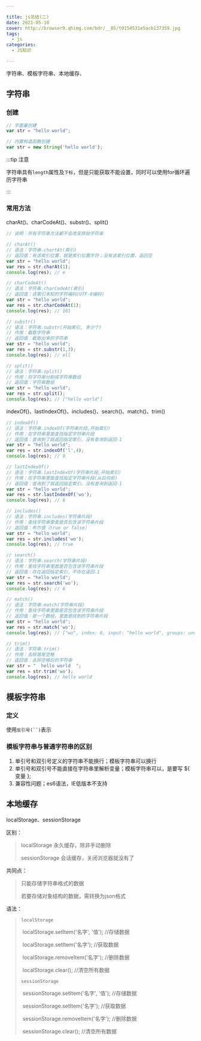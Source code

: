 ```yaml
---

title: js总结(二)
date: 2021-05-10
cover: http://browser9.qhimg.com/bdr/__85/t0154531e5acb137359.jpg
tags:
  - js
categories:
  - JS知识

---
```


字符串、模板字符串、本地缓存、
<!-- more -->
## 字符串

### 创建

```javascript
// 字面量创建
var str = "hello world";

// 内置构造函数创建
var str = new String('hello world');
```

:::tip 注意

字符串具有`length`属性及`下标`，但是只能获取不能设置，同时可以使用for循环遍历字符串

:::

### 常用方法

charAt()、charCodeAt()、substr()、split()

```javascript
// 说明：所有字符串方法都不会改变原始字符串

// charAt()
// 语法：字符串.chartAt(索引)
// 返回值：有该索引位置，就是索引位置字符；没有该索引位置，返回空
var str = "hello world";
var res = str.charAt(1);
console.log(res); // e

// charCodeAt()
// 语法：字符串.charCodeAt(索引)
// 返回值：该索引未知的字符编码(UTF-8编码)
var str = "hello world";
var res = str.charCodeAt(1);
console.log(res); // 101

// substr()
// 语法：字符串.substr(开始索引, 多少个)
// 作用：截取字符串
// 返回值：截取出来的字符串
var str = "hello world";
var res = str.substr(1,3);
console.log(res); // ell

// split()
// 语法：字符串.split()
// 作用：将字符串分割成字符串数组
// 返回值：字符串数组
var str = "hello world";
var res = str.split();
console.log(res); // ["hello world"]
```

indexOf()、lastIndexOf()、includes()、search()、match()、trim()

```javascript
// indexOf()
// 语法：字符串.indexOf(字符串片段,开始索引)
// 作用：在字符串里面查找指定字符串片段
// 返回值：查询到了就返回指定索引，没有查询到返回-1
var str = "hello world";
var res = str.indexOf('l',4);
console.log(res); // 9

// lastIndexOf()
// 语法：字符串.lastIndexOf(字符串片段,开始索引)
// 作用：在字符串里面查找指定字符串片段(从后向前)
// 返回值：查询到了就返回指定索引，没有查询到返回-1
var str = "hello world";
var res = str.lastIndexOf('wo');
console.log(res); // 6

// includes()
// 语法：字符串.includes(字符串片段)
// 作用：查找字符串里面是否包含该字符串片段
// 返回值：布尔值（true or false）
var str = "hello world";
var res = str.includes('wo');
console.log(res); // true

// search()
// 语法：字符串.search(字符串片段)
// 作用：查找字符串里面是否包含该字符串片段
// 返回值：存在返回指定索引，不存在返回-1
var str = "hello world";
var res = str.search('wo');
console.log(res); // 6

// match()
// 语法：字符串.match(字符串片段)
// 作用：查找字符串里面是否包含该字符串片段
// 返回值：是一个数组，里面是找到的字符串片段
var str = "hello world";
var res = str.match('wo');
console.log(res); // ["wo", index: 6, input: "hello world", groups: undefined]

// trim()
// 语法：字符串.trim()
// 作用：去除首尾空格
// 返回值：去除空格后的字符串
var str = "  hello world  ";
var res = str.trim('wo');
console.log(res); // hello world
```

## 模板字符串

### 定义

使用`反引号(``)`表示

### 模板字符串与普通字符串的区别

1. 单引号和双引号定义的字符串不能换行；模板字符串可以换行
2. 单引号和双引号不能直接在字符串里解析变量；模板字符串可以，是要写 ${ 变量 };
3. 兼容性问题；es6语法，IE低版本不支持

## 本地缓存

localStorage、sessionStorage

区别：

> localStorage  永久缓存，除非手动删除
>
> sessionStorage  会话缓存，关闭浏览器就没有了

共同点：

> 只能存储字符串格式的数据
>
> 若要存储对象结构的数据，需转换为json格式

语法：

> `localStorage`
>
> ​	localStorage.setItem('名字', '值');  //存储数据
>
> ​	localStorage.setItem('名字');  //获取数据
>
> ​	localStorage.removeItem('名字');  //删除数据
>
> ​	localStorage.clear();  //清空所有数据
>
> `sessionStorage`
>
> ​	sessionStorage.setItem('名字', '值');  //存储数据
>
> ​	sessionStorage.setItem('名字');  //获取数据
>
> ​	sessionStorage.removeItem('名字');  //删除数据
>
> ​	sessionStorage.clear();  //清空所有数据

